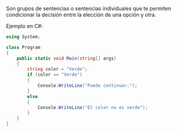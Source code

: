 Son grupos de sentencias o sentencias individuales que te permiten condicionar la decisión entre la elección de una opción y otra\.

Ejemplo en C\#:
```cs
using System;

class Program
{
    public static void Main(string[] args)
    {
        string color = "Verde";
    	if (color == "Verde") 
    	{
            Console.WriteLine("Puede continuar.");
    	}
    	else
    	{
            Console.WriteLine("El color no es verde");
    	}
    }
}
```